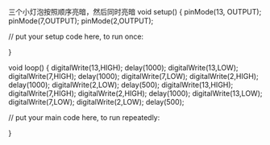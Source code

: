 三个小灯泡按照顺序亮暗，然后同时亮暗
void setup() {
  pinMode(13, OUTPUT);
  pinMode(7,OUTPUT);
  pinMode(2,OUTPUT);
  
  // put your setup code here, to run once:

}

void loop() {
  digitalWrite(13,HIGH);
  delay(1000);
  digitalWrite(13,LOW);
  digitalWrite(7,HIGH);
  delay(1000);
  digitalWrite(7,LOW);
  digitalWrite(2,HIGH);
  delay(1000);
  digitalWrite(2,LOW);
  delay(500);
  digitalWrite(13,HIGH);
  digitalWrite(7,HIGH);
  digitalWrite(2,HIGH);
  delay(1000);
  digitalWrite(13,LOW);
  digitalWrite(7,LOW);
  digitalWrite(2,LOW);
  delay(500);
  
  // put your main code here, to run repeatedly:

}
